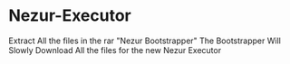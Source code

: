 # Nezur-Executor


Extract All the files in the rar "Nezur Bootstrapper"
The Bootstrapper Will Slowly Download All the files for the new Nezur Executor
